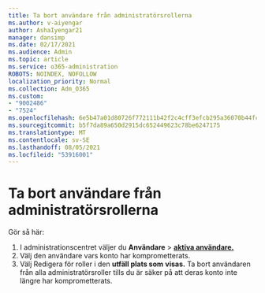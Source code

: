 ```yaml
---
title: Ta bort användare från administratörsrollerna
ms.author: v-aiyengar
author: AshaIyengar21
manager: dansimp
ms.date: 02/17/2021
ms.audience: Admin
ms.topic: article
ms.service: o365-administration
ROBOTS: NOINDEX, NOFOLLOW
localization_priority: Normal
ms.collection: Adm_O365
ms.custom:
- "9002486"
- "7524"
ms.openlocfilehash: 6e5b47a01d80726f772111b42f2c4cff3efcb295a36070b44fcb6901800e71fb
ms.sourcegitcommit: b5f7da89a650d2915dc652449623c78be6247175
ms.translationtype: MT
ms.contentlocale: sv-SE
ms.lasthandoff: 08/05/2021
ms.locfileid: "53916001"
---
```

# <a name="remove-the-users-from-the-admin-roles"></a>Ta bort användare från administratörsrollerna

Gör så här:

1. I administrationscentret väljer du **Användare**  >  [**aktiva användare.**](https://go.microsoft.com/fwlink/p/?linkid=834822)
1. Välj den användare vars konto har komprometterats.
1. Välj Redigera för roller i den **utfäll plats som** **visas.** Ta bort användaren från alla administratörsroller tills du är säker på att deras konto inte längre har komprometterats.

